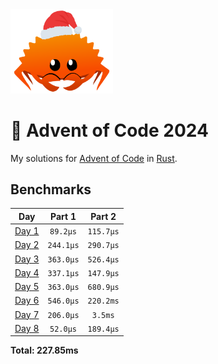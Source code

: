 <img src="./.assets/christmas_ferris.png" width="164">

# 🎄 Advent of Code 2024

My solutions for [Advent of Code](https://adventofcode.com/) in [Rust](https://www.rust-lang.org/).

<!--- advent_readme_stars table --->

<!--- benchmarking table --->
## Benchmarks

| Day | Part 1 | Part 2 |
| :---: | :---: | :---:  |
| [Day 1](./src/bin/01.rs) | `89.2µs` | `115.7µs` |
| [Day 2](./src/bin/02.rs) | `244.1µs` | `290.7µs` |
| [Day 3](./src/bin/03.rs) | `363.0µs` | `526.4µs` |
| [Day 4](./src/bin/04.rs) | `337.1µs` | `147.9µs` |
| [Day 5](./src/bin/05.rs) | `363.0µs` | `680.9µs` |
| [Day 6](./src/bin/06.rs) | `546.0µs` | `220.2ms` |
| [Day 7](./src/bin/07.rs) | `206.0µs` | `3.5ms` |
| [Day 8](./src/bin/08.rs) | `52.0µs` | `189.4µs` |

**Total: 227.85ms**
<!--- benchmarking table --->
